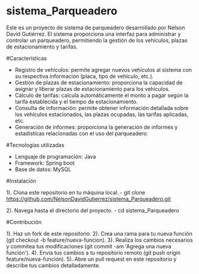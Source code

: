 # sistema_Parqueadero
Este es un proyecto de sistema de parqueadero desarrollado por Nelson David Gutiérrez. 
El sistema proporciona una interfaz para administrar y controlar un parqueadero, permitiendo
la gestión de los vehículos, plazas de estacionamiento y tarifas.

#Características
- Registro de vehículos: permite agregar nuevos vehículos al sistema con su respectiva información (placa, tipo de vehículo, etc.).
- Gestión de plazas de estacionamiento: proporciona la capacidad de asignar y liberar plazas de estacionamiento para los vehículos.
- Cálculo de tarifas: calcula automáticamente el monto a pagar según la tarifa establecida y el tiempo de estacionamiento.
- Consulta de información: permite obtener información detallada sobre los vehículos estacionados, las plazas ocupadas, las tarifas aplicadas, etc.
- Generación de informes: proporciona la generación de informes y estadísticas relacionadas con el uso del parqueadero.

#Tecnologías utilizadas

- Lenguaje de programación: Java
- Framework: Spring boot
- Base de datos: MySQL

#Instalación

1). Clona este repositorio en tu máquina local.
    - git clone https://github.com/NelsonDavidGutierrez/sistema_Parqueadero.git

2). Navega hasta el directorio del proyecto.
    - cd sistema_Parqueadero
   
   
#Contribución

1). Haz un fork de este repositorio.
2). Crea una rama para tu nueva función (git checkout -b feature/nueva-funcion).
3). Realiza los cambios necesarios y commitea tus modificaciones (git commit -am 'Agrega una nueva función').
4). Envía tus cambios a tu repositorio remoto (git push origin feature/nueva-funcion).
5). Abre un pull request en este repositorio y describe tus cambios detalladamente.
